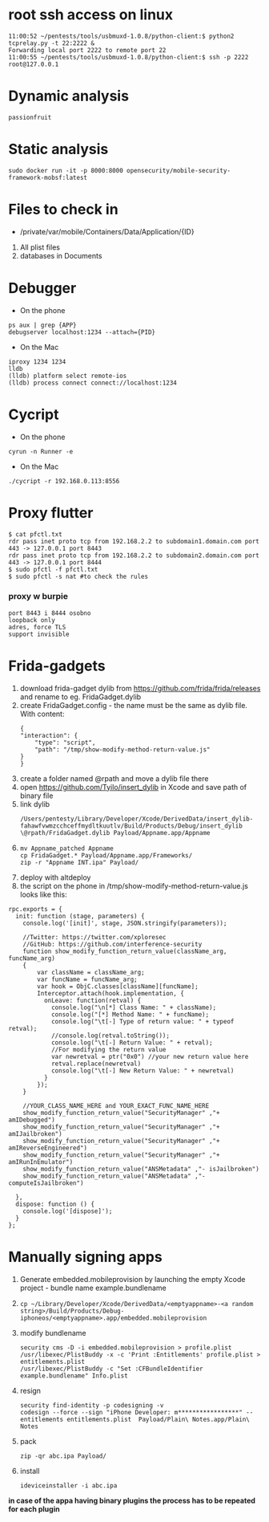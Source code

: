 # root ssh access on linux
```
11:00:52 ~/pentests/tools/usbmuxd-1.0.8/python-client:$ python2 tcprelay.py -t 22:2222 &
Forwarding local port 2222 to remote port 22
11:00:55 ~/pentests/tools/usbmuxd-1.0.8/python-client:$ ssh -p 2222 root@127.0.0.1
```
# Dynamic analysis
```
passionfruit
```
# Static analysis
```
sudo docker run -it -p 8000:8000 opensecurity/mobile-security-framework-mobsf:latest
```

# Files to check in
- /private/var/mobile/Containers/Data/Application/{ID}
1. All plist files
2. databases in Documents
# Debugger
* On the phone
```
ps aux | grep {APP}
debugserver localhost:1234 --attach={PID}
```
* On the Mac
```
iproxy 1234 1234
lldb
(lldb) platform select remote-ios
(lldb) process connect connect://localhost:1234
```
# Cycript
* On the phone
```
cyrun -n Runner -e
```
* On the Mac
```
./cycript -r 192.168.0.113:8556
```
# Proxy flutter

```
$ cat pfctl.txt
rdr pass inet proto tcp from 192.168.2.2 to subdomain1.domain.com port 443 -> 127.0.0.1 port 8443
rdr pass inet proto tcp from 192.168.2.2 to subdomain2.domain.com port 443 -> 127.0.0.1 port 8444
$ sudo pfctl -f pfctl.txt
$ sudo pfctl -s nat #to check the rules
```
### proxy w burpie
```
port 8443 i 8444 osobno
loopback only
adres, force TLS
support invisible
```
# Frida-gadgets

1. download frida-gadget dylib from https://github.com/frida/frida/releases and rename to eg. FridaGadget.dylib
2. create FridaGadget.config - the name must be the same as dylib file. With content:
    ```
    {
    "interaction": {
        "type": "script",
        "path": "/tmp/show-modify-method-return-value.js"
    }
    }
    ```
3. create a folder named @rpath and move a dylib file there
4. open https://github.com/Tyilo/insert_dylib in Xcode and save path of binary file
5. link dylib
    ```
    /Users/pentesty/Library/Developer/Xcode/DerivedData/insert_dylib-fahawfvwmzcchceffmydltkuutlv/Build/Products/Debug/insert_dylib \@rpath/FridaGadget.dylib Payload/Appname.app/Appname
    ```
6. 
    ```
    mv Appname_patched Appname
    cp FridaGadget.* Payload/Appname.app/Frameworks/
    zip -r "Appname INT.ipa" Payload/
    ```
7. deploy with altdeploy
8. the script on the phone in /tmp/show-modify-method-return-value.js looks like this:
```
rpc.exports = {
  init: function (stage, parameters) {
    console.log('[init]', stage, JSON.stringify(parameters));

    //Twitter: https://twitter.com/xploresec
    //GitHub: https://github.com/interference-security
    function show_modify_function_return_value(className_arg, funcName_arg)
    {
        var className = className_arg;
        var funcName = funcName_arg;
        var hook = ObjC.classes[className][funcName];
        Interceptor.attach(hook.implementation, {
          onLeave: function(retval) {
            console.log("\n[*] Class Name: " + className);
            console.log("[*] Method Name: " + funcName);
            console.log("\t[-] Type of return value: " + typeof retval);
            //console.log(retval.toString());
            console.log("\t[-] Return Value: " + retval);
            //For modifying the return value
            var newretval = ptr("0x0") //your new return value here
            retval.replace(newretval)
            console.log("\t[-] New Return Value: " + newretval)
          }
        });
    }

    //YOUR_CLASS_NAME_HERE and YOUR_EXACT_FUNC_NAME_HERE
    show_modify_function_return_value("SecurityManager" ,"+ amIDebugged")
    show_modify_function_return_value("SecurityManager" ,"+ amIJailbroken")
    show_modify_function_return_value("SecurityManager" ,"+ amIReverseEngineered")
    show_modify_function_return_value("SecurityManager" ,"+ amIRunInEmulator")
    show_modify_function_return_value("ANSMetadata" ,"- isJailbroken")
    show_modify_function_return_value("ANSMetadata" ,"- computeIsJailbroken")
    
  },
  dispose: function () {
    console.log('[dispose]');
  }
};
```

# Manually signing apps

1. Generate embedded.mobileprovision by launching the empty Xcode project - bundle name example.bundlename
2. 
    ```
    cp ~/Library/Developer/Xcode/DerivedData/<emptyappname>-<a random string>/Build/Products/Debug-iphoneos/<emptyappname>.app/embedded.mobileprovision
    ```
3. modify bundlename
    ```
    security cms -D -i embedded.mobileprovision > profile.plist
    /usr/libexec/PlistBuddy -x -c 'Print :Entitlements' profile.plist > entitlements.plist
    /usr/libexec/PlistBuddy -c "Set :CFBundleIdentifier example.bundlename" Info.plist
    ```
4. resign
    ```
    security find-identity -p codesigning -v
    codesign --force --sign "iPhone Developer: m*****************" --entitlements entitlements.plist  Payload/Plain\ Notes.app/Plain\ Notes
    ```
5. pack
    ```
    zip -qr abc.ipa Payload/
    ```
6. install 
    ```
    ideviceinstaller -i abc.ipa
    ```
**in case of the appa having binary plugins the process has to be repeated for each plugin**